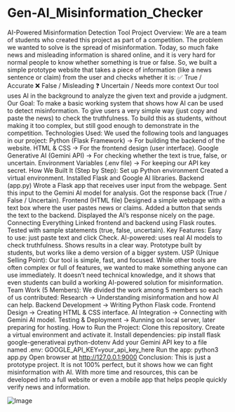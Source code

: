 # Gen-AI_Misinformation_Checker

AI-Powered Misinformation Detection Tool
 Project Overview:
We are a team of students who created this project as part of a competition. The problem we wanted to solve is the spread of misinformation. Today, so much fake news and misleading information is shared online, and it is very hard for normal people to know whether something is true or false.
So, we built a simple prototype website that takes a piece of information (like a news sentence or claim) from the user and checks whether it is:
✅ True / Accurate
❌ False / Misleading
❓ Uncertain / Needs more context
Our tool uses AI in the background to analyze the given text and provide a judgment.
Our Goal:
To make a basic working system that shows how AI can be used to detect misinformation.
To give users a very simple way (just copy and paste the news) to check the truthfulness.
To build this as students, without making it too complex, but still good enough to demonstrate in the competition.
Technologies Used:
We used the following tools and languages in our project:
Python (Flask Framework) → For building the backend of the website.
HTML & CSS → For the frontend design (user interface).
Google Generative AI (Gemini API) → For checking whether the text is true, false, or uncertain.
Environment Variables (.env file) → For keeping our API key secret.
 How We Built It (Step by Step):
Set up Python environment
Created a virtual environment.
Installed Flask and Google AI libraries.
Backend (app.py)
Wrote a Flask app that receives user input from the webpage.
Sent this input to the Gemini AI model for analysis.
Got the response back (True / False / Uncertain).
Frontend (HTML file)
Designed a simple webpage with a text box where the user pastes news or claims.
Added a button that sends the text to the backend.
Displayed the AI’s response nicely on the page.
Connecting Everything
Linked frontend and backend using Flask routes.
Tested with sample statements (true, false, uncertain).
Key Features:
Easy to use: just paste text and click Check.
AI-powered: uses real AI models to check truthfulness.
Shows results in a clear way.
Prototype built by students, but works like a demo version of a bigger system.
USP (Unique Selling Point):
Our tool is simple, fast, and focused. While other tools are often complex or full of features, we wanted to make something anyone can use immediately. It doesn’t need technical knowledge, and it shows that even students can build a working AI-powered solution for misinformation.
Team Work (5 Members):
We divided the work among 5 members so each of us contributed:
Research → Understanding misinformation and how AI can help.
Backend Development → Writing Python Flask code.
Frontend Design → Creating HTML & CSS interface.
AI Integration → Connecting with Gemini AI model.
Testing & Deployment → Running on local server, later preparing for hosting.
How to Run the Project:
Clone this repository.
Create a virtual environment and activate it.
Install dependencies:
pip install flask google-generativeai python-dotenv
Add your Gemini API key to a file named .env:
GOOGLE_API_KEY=your_api_key_here
Run the app:
python3 app.py
Open browser at http://127.0.0.1:9000
Conclusion:
This is just a prototype project. It is not 100% perfect, but it shows how we can fight misinformation with AI. With more time and resources, this can be developed into a full website or even a mobile app that helps people quickly verify news and information.


![Image](https://github.com/user-attachments/assets/b473427f-399a-43d9-a865-f7d1953be309)
